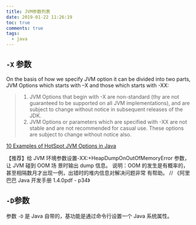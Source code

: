 ```yaml
---
title: JVM参数列表
date: 2019-01-22 11:26:19
toc: true
comments: true
tags:
  - java
---
```


## `-X` 参数

On the basis of how we specify JVM option it can be divided into two parts, JVM Options which starts with –X and those which starts with -XX:

> 1.  JVM Options that begin with -X are non-standard (thy are not guaranteed to be supported on all JVM implementations), and are subject to change without notice in subsequent releases of the JDK.
> 2.  JVM Options or parameters which are specified with -XX are not stable and are not recommended for casual use. These options are subject to change without notice also.

[10 Examples of HotSpot JVM Options in Java](https://javarevisited.blogspot.com/2011/11/hotspot-jvm-options-java-examples.html#axzz5dIpc21eU)

【推荐】给 JVM 环境参数设置-XX:+HeapDumpOnOutOfMemoryError 参数，让 JVM 碰到 OOM 场
景时输出 dump 信息。
说明：OOM 的发生是有概率的，甚至相隔数月才出现一例，出错时的堆内信息对解决问题非常
有帮助。
// 《阿里巴巴 Java 开发手册 1.4.0pdf - p34》

## `-D`参数

参数 `-D` 是 Java 自带的，基功能是通过命令行设置一个 Java 系统属性。
